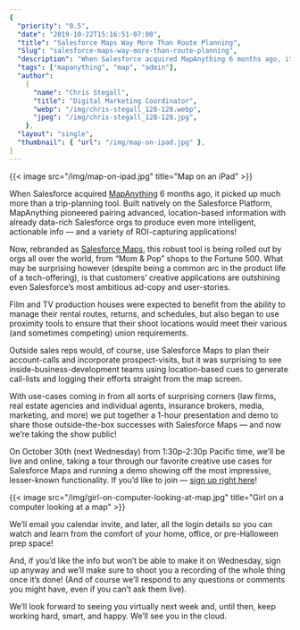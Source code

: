 ```yaml
---
{
  "priority": "0.5",
  "date": "2019-10-22T15:16:51-07:00",
  "title": "Salesforce Maps Way More Than Route Planning",
  "Slug": "salesforce-maps-way-more-than-route-planning",
  "description": "When Salesforce acquired MapAnything 6 months ago, it picked up much more than a trip-planning tool. Built natively on the Salesforce Platform, MapAnything pioneered pairing advanced...",
  "tags": ["mapanything", "map", "admin"],
  "author":
    {
      "name": "Chris Stegall",
      "title": "Digital Marketing Coordinator",
      "webp": "/img/chris-stegall_128-128.webp",
      "jpeg": "/img/chris-stegall_128-128.jpg",
    },
  "layout": "single",
  "thumbnail": { "url": "/img/map-on-ipad.jpg" },
}
---
```


{{< image src="/img/map-on-ipad.jpg" title="Map on an iPad" >}}

When Salesforce acquired [MapAnything](https://mapanything.com/) 6 months ago, it picked up much more than a trip-planning tool. Built natively on the Salesforce Platform, MapAnything pioneered pairing advanced, location-based information with already data-rich Salesforce orgs to produce even more intelligent, actionable info — and a variety of ROI-capturing applications!

Now, rebranded as [Salesforce Maps](https://mapanything.com/), this robust tool is being rolled out by orgs all over the world, from “Mom & Pop” shops to the Fortune 500. What may be surprising however (despite being a common arc in the product life of a tech-offering), is that customers’ creative applications are outshining even Salesforce’s most ambitious ad-copy and user-stories.

Film and TV production houses were expected to benefit from the ability to manage their rental routes, returns, and schedules, but also began to use proximity tools to ensure that their shoot locations would meet their various (and sometimes competing) union requirements.

Outside sales reps would, of course, use Salesforce Maps to plan their account-calls and incorporate prospect-visits, but it was surprising to see inside-business-development teams using location-based cues to generate call-lists and logging their efforts straight from the map screen.

With use-cases coming in from all sorts of surprising corners (law firms, real estate agencies and individual agents, insurance brokers, media, marketing, and more) we put together a 1-hour presentation and demo to share those outside-the-box successes with Salesforce Maps — and now we’re taking the show public!

On October 30th (next Wednesday) from 1:30p-2:30p Pacific time, we’ll be live and online, taking a tour through our favorite creative use cases for Salesforce Maps and running a demo showing off the most impressive, lesser-known functionality. If you’d like to join — [sign up right here](http://pardot.mkpartners.com/SalesforceMapsWebinar)!

{{< image src="/img/girl-on-computer-looking-at-map.jpg" title="Girl on a computer looking at a map" >}}

We’ll email you calendar invite, and later, all the login details so you can watch and learn from the comfort of your home, office, or pre-Halloween prep space!

And, if you’d like the info but won’t be able to make it on Wednesday, sign up anyway and we’ll make sure to shoot you a recording of the whole thing once it’s done! (And of course we’ll respond to any questions or comments you might have, even if you can’t ask them live).

We’ll look forward to seeing you virtually next week and, until then, keep working hard, smart, and happy. We’ll see you in the cloud.
